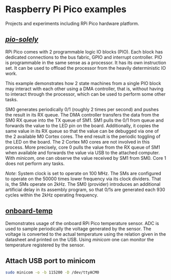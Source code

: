 # Raspberry Pi Pico examples

Projects and experiments including RPi Pico hardware platform.

## [*pio-solely*](./pio-solely)

RPi Pico comes with 2 programmable logic IO blocks (PIO). Each block has dedicated connections
to the bus fabric, GPIO and interrupt controller.
PIO is programmable in the same sense as a processor. 
It has its own instruction set. It can be used to offload the processor from the
heavily deterministic IO work.

This example demonstrates how 2 state machines from a single PIO block may interact
with each other using a DMA controller, that is, without having to interact through the 
processor, which can be used to perform some other tasks.

SM0 generates periodically 0/1 (roughly 2 times per second) and pushes the
result in its RX queue. The DMA controller transfers the data from the SM0 
RX queue into the TX queue of SM1. SM1 pulls the 0/1 from queue and forwards the value
to the LED pin on the board. Additionally, it copies the same value in its
RX queue so that the value can be debugged via one of the 2 available M0
Cortex cores. The end result is the periodic toggling of the LED on the board.
The 2 Cortex M0 cores are not involved in this process. More precisely,
core 0 pulls the value from the RX queue of SM1 when available and forwards the
value via USB to the attached computer. With *minicom*, one can observe the
value received by SM1 from SM0. Core 1 does not perform any tasks.

*Note*: System clock is set to operate on 100 MHz. The SMs are configured
to operate on the 50000 times lower frequency via its clock dividers.
That is, the SMs operate on 2kHz. The SM0 (provider) introduces an
additional artificial delay in its assembly program, so that 0/1s are
generated each 930 cycles within the 2kHz operating frequency.

## [onboard-temp](./onboard-temp)

Demonstrates usage of the onboard RPi Pico temperature sensor.
ADC is used to sample periodically the voltage generated by the sensor.
The voltage is converted to the actual temperature using the
relation given in the datasheet and printed on the USB.
Using *minicom* one can monitor the temperature registered by the sensor.


## Attach USB port to minicom       
```bash
sudo minicom -o -b 115200 -D /dev/ttyACM0
```